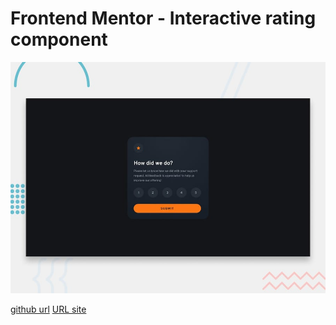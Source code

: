 # Frontend Mentor - Interactive rating component

![Design preview for the Interactive rating component coding challenge](./preview.jpg)

[github url](https://github.com/barriedirk/frontend-mentor-exercise-15-interactive-rating-component)
[URL site](https://barriedirk.github.io/frontend-mentor-exercise-15-interactive-rating-component)